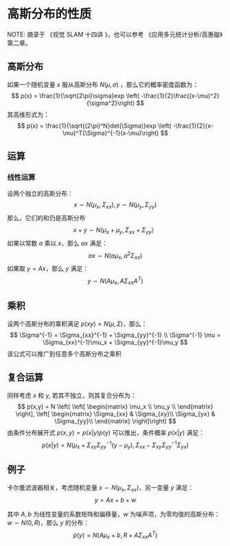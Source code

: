 # 高斯分布的性质

NOTE: 摘录于 《视觉 SLAM 十四讲 》，也可以参考 《应用多元统计分析/高惠璇》第二章。

## 高斯分布



如果一个随机变量 $x$ 服从高斯分布 $N(\mu, \sigma)$ ，那么它的概率密度函数为：
$$
p(x) = \frac{1}{\sqrt{2\pi}\sigma}exp	\left( -\frac{1}{2}\frac{(x-\mu)^2}{\sigma^2}\right)
$$
其高维形式为：
$$
p(x) = \frac{1}{\sqrt{(2\pi)^N}det(\Sigma)}exp	\left( -\frac{1}{2}(x-\mu)^T{\Sigma}^{-1}(x-\mu)\right)
$$


## 运算

### 线性运算

设两个独立的高斯分布：
$$
x \backsim N(\mu_x, \Sigma_{xx}), y \backsim N(\mu_y, \Sigma_{yy})
$$
那么，它们的和仍是高斯分布
$$
x + y \backsim N(\mu_x+\mu_y, \Sigma_{xx}+\Sigma_{yy}）
$$
如果以常数 $a$ 乘以 $x$，那么 $ax$ 满足：
$$
ax \backsim N(a\mu_x, a^2\Sigma_{xx})
$$
如果取 $y=Ax$，那么 $y$ 满足：
$$
y \backsim N(A\mu_x, A\Sigma_{xx}A^T)
$$

## 乘积

设两个高斯分布的乘积满足 $p(xy)=N(\mu, \Sigma)$，那么：
$$
\Sigma^{-1} = \Sigma_{xx}^{-1} + \Sigma_{yy}^{-1} \\
\Sigma^{-1} \mu = \Sigma_{xx}^{-1}\mu_x + \Sigma_{yy}^{-1}\mu_y
$$
该公式可以推广到任意多个高斯分布之乘积

## 复合运算

同样考虑 $x$ 和 y, 若其不独立，则其复合分布为：
$$
p(x,y) = N \left(  \left[
 \begin{matrix}
   \mu_x \\
   \mu_y \\
  \end{matrix}
  \right], 
   \left[
 \begin{matrix}
   \Sigma_{xx} & \Sigma_{xy}\\
   \Sigma_{yx} & \Sigma_{yy}\\
  \end{matrix}
  \right]\right)
$$
由条件分布展开式 $p(x,y) = p(x|y)p(y)$ 可以推出，条件概率 $p(x|y)$ 满足：
$$
p(x|y) = N (\mu_x+\Sigma_{xy}\Sigma_{yy}^{-1}(y-\mu_y), \Sigma_{xx}-\Sigma_{xy}\Sigma_{yy}^{-1}\Sigma_{yx})
$$

## 例子

卡尔曼滤波器相关，考虑随机变量 $x \backsim N(\mu_x, \Sigma_{xx})$，另一变量 $y$ 满足：
$$
y = Ax + b + w
$$


其中 $A,b$ 为线性变量的系数矩阵和偏移量，$w$ 为噪声项，为零均值的高斯分布：$w \backsim N(0, R)$，那么 $y$ 的分布：
$$
p(y) = N(A\mu_x+b, R+A\Sigma_{xx}A^T)
$$


